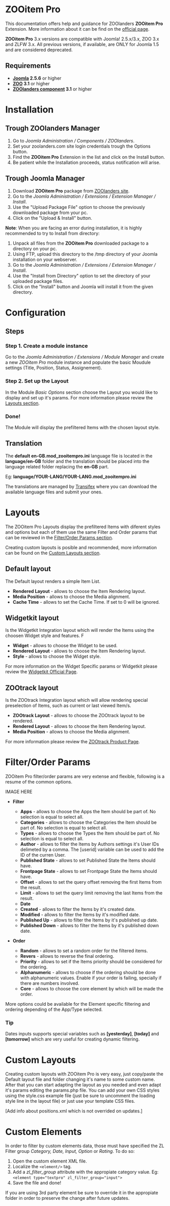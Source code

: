 ZOOitem Pro
===========

This documentation offers help and guidance for ZOOlanders **ZOOitem Pro** Extension. More information about it can be find on the [official page](https://www.zoolanders.com/extensions/zooitem-pro).

**ZOOitem Pro** 3.x versions are compatible with Joomla! 2.5.x/3.x, ZOO 3.x and ZLFW 3.x. All previous versions, if available, are ONLY for Joomla 1.5 and are considered deprecated.

Requirements
------------

* **[Joomla](http://www.joomla.org) 2.5.6** or higher
* **[ZOO](http://www.yootheme.com/zoo) 3.1** or higher
* **[ZOOlanders component](https://www.zoolanders.com/extensions/zoolanders) 3.1** or higher

Installation
============

Trough ZOOlanders Manager
-------------------------
1. Go to *Joomla Administration / Components / ZOOlanders*.
2. Set your zoolanders.com site login credentials trough the Options button.
3. Find the **ZOOitem Pro** Extension in the list and click on the Install button.
4. Be patient while the Installation proceeds, status notification will arise.

Trough Joomla Manager
----------------------

1. Download **ZOOitem Pro** package from [ZOOlanders site](https://www.zoolanders.com/extensions/zooitem-pro).
3. Go to the *Joomla Administration / Extensions / Extension Manager / Install*.
4. Use the "Upload Package File" option to choose the previously downloaded package from your pc.
5. Click on the "Upload & Install" button.

**Note**: When you are facing an error during installation, it is highly recommended to try to Install from directory:

1. Unpack all files from the **ZOOitem Pro** downloaded package to a directory on your pc.
2. Using FTP, upload this directory to the /tmp directory of your Joomla installation on your webserver.
3. Go to the *Joomla Administration / Extensions / Extension Manager / Install*.
4. Use the "Install from Directory" option to set the directory of your uploaded package files.
5. Click on the "Install" button and Joomla will install it from the given directory.

Configuration
=============

Steps
-----

### Step 1. Create a module instance

Go to the *Joomla Administration / Extensions / Module Manager* and create a new *ZOOitem Pro* module instance and populate the basic Moudule settings (Title, Position, Status, Assignement).

### Step 2. Set up the Layout

In the Module *Basic Options* section choose the Layout you would like to display and set up it's params. For more information please review the [Layouts section](#layouts).

### Done!

The Module will display the prefiltered Items with the chosen layout style.

Translation
-----------

The **default en-GB.mod_zooitempro.ini** language file is located in the **language/en-GB** folder and the translation should be placed into the language related folder replacing the **en-GB** part.

Eg: **language/YOUR-LANG/YOUR-LANG.mod_zooitempro.ini**

The translations are managed by [Transifex](https://www.transifex.com/projects/p/zoolanders/) where you can download the available language files and submit your ones.

Layouts
=======

The ZOOitem Pro Layouts display the prefiltered Items with diferent styles and options but each of them use the same Filter and Order params that can be reviewed in the [Filter/Order Params section](#filter/order-params).

Creating custom layouts is posible and recommended, more information can be found on the [Custom Layouts section](#custom-layouts).

Default layout
--------------

The Default layout renders a simple Item List.

* **Rendered Layout** - allows to choose the Item Rendering layout.
* **Media Position** - allows to choose the Media alignment.
* **Cache Time** - allows to set the Cache Time. If set to 0 will be ignored.

Widgetkit layout
----------------

Is the Widgetkit Integration layout which will render the Items using the choosen Widget style and features. F

* **Widget** - allows to choose the Widget to be used.
* **Rendered Layout** - allows to choose the Item Rendering layout.
* **Style** - allows to choose the Widget style.

For more information on the Widget Specific params or Widgetkit please review the [Widgetkit Official Page](http://www.yootheme.com/widgetkit).

ZOOtrack layout
--------------

Is the ZOOtrack Integration layout which will allow rendering special preselection of Items, such as current or last viewed Item/s.

* **ZOOtrack Layout** - allows to choose the ZOOtrack layout to be rendered.
* **Rendered Layout** - allows to choose the Item Rendering layout.
* **Media Position** - allows to choose the Media alignment.

For more information please review the [ZOOtrack Product Page](https://www.zoolanders.com/extensions/zootrack).

Filter/Order Params
===================

ZOOitem Pro filter/order params are very extense and flexible, following is a resume of the common options.

IMAGE HERE

* **Filter**
  * **Apps** - allows to choose the Apps the Item should be part of. No selection is equal to select all.
  * **Categories** - allows to choose the Categories the Item should be part of. No selection is equal to select all.
  * **Types** - allows to choose the Types the Item should be part of. No selection is equal to select all.
  * **Author** - allows to filter the Items by Authors settings it's User IDs delimeted by a comma. The [userid] variable can be used to add the ID of the curren User.
  * **Published State** - allows to set Published State the Items should have.
  * **Frontpage State** - allows to set Frontpage State the Items should have.
  * **Offset** - allows to set the query offset removing the first Items from the result.
  * **Limit** - allows to set the query limit removing the last Items from the result.
  * **Date**
   * **Created** - allows to filter the Items by it's created date.
   * **Modified** - allows to filter the Items by it's modified date.
   * **Published Up** - allows to filter the Items by it's published up date.
   * **Published Down** - allows to filter the Items by it's published down date.

* **Order**
  * **Random** - allows to set a random order for the filtered items.
  * **Revers** - allows to reverse the final ordering.
  * **Priority** - allows to set if the Items priority should be considered for the ordering.
  * **Alphanumeric** - allows to choose if the ordering should be done with alphanumeric values. Enable if your order is failing, specially if there are numbers involved.
  * **Core** - allows to choose the core element by which will be made the order.

More options could be available for the Element specific filtering and ordering depending of the App/Type selected.

### Tip

Dates inputs supports special variables such as **[yesterday]**, **[today]** and **[tomorrow]** which are very useful for creating dynamic filtering.

Custom Layouts
==============

Creating custom layouts with ZOOitem Pro is very easy, just copy/paste the Default layout file and folder changing it's name to some custom name. After that you can start adapting the layout as you needed and even adapt it's params editing the params.php file. You can add your own CSS styles using the style.css example file (just be sure to uncomment the loading style line in the layout file) or just use your template CSS files.

[Add info about positions.xml which is not overrided on updates.]

Custom Elements
===============

In order to filter by custom elements data, those must have specified the ZL Filter group *Category, Date, Input, Option* or *Rating*. To do so:

1. Open the custom element XML file.
2. Localize the `<element/>` tag.
3. Add a *zl_filter_group* attribute with the appropiate category value.
  Eg: `<element type="textpro" zl_filter_group="input">`
4. Save the file and done!

If you are using 3rd party element be sure to override it in the appropiate folder in order to preserve the change after future updates.
